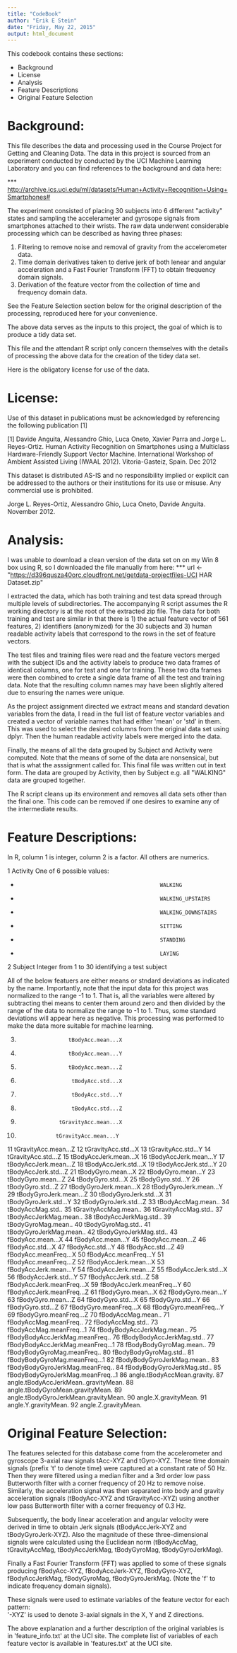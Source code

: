 ```yaml
---
title: "CodeBook"
author: "Erik E Stein"
date: "Friday, May 22, 2015"
output: html_document
---
```


This codebook contains these sections:

* Background
* License
* Analysis
* Feature Descriptions
* Original Feature Selection


Background:
===========
This file describes the data and processing used in the Course Project for Getting and Cleaning Data. 
The data in this project is sourced from an experiment conducted by conducted by the UCI Machine Learning 
Laboratory and you can find references to the background and data here:

*** http://archive.ics.uci.edu/ml/datasets/Human+Activity+Recognition+Using+Smartphones#

The experiment consisted of placing 30 subjects into 6 different "activity" states and sampling the accelerameter
and gyrosope signals from smartphones attached to their wrists. The raw data underwent considerable processing 
which can be described as having three phases:
  1) Filtering to remove noise and removal of gravity from the accelerometer data.
  2) Time domain derivatives taken to derive jerk of both lenear and angular acceleration and a Fast Fourier Transform (FFT) to obtain frequency domain signals.
  3) Derivation of the feature vector from the collection of time and frequency domain data.

See the Feature Selection section below for the original description of the processing, reproduced here for your convenience.

The above data serves as the inputs to this project, the goal of which is to produce a tidy data set.

This file and the attendant R script only concern themselves with the details of processing the above data for the creation of the tidey data set. 

Here is the obligatory license for use of the data.

License:
========
Use of this dataset in publications must be acknowledged by referencing the following publication [1]

[1] Davide Anguita, Alessandro Ghio, Luca Oneto, Xavier Parra and Jorge L. Reyes-Ortiz. Human Activity
Recognition on Smartphones using a Multiclass Hardware-Friendly Support Vector Machine. International
Workshop of Ambient Assisted Living (IWAAL 2012). Vitoria-Gasteiz, Spain. Dec 2012

This dataset is distributed AS-IS and no responsibility implied or explicit can be addressed to the
authors or their institutions for its use or misuse. Any commercial use is prohibited.

Jorge L. Reyes-Ortiz, Alessandro Ghio, Luca Oneto, Davide Anguita. November 2012.

Analysis:
=========

I was unable to download a clean version of the data set on on my Win 8 box using R, so I downloaded the file
manually from here:
*** url <- "https://d396qusza40orc.cloudfront.net/getdata-projectfiles-UCI HAR Dataset.zip"

I extracted the data, which has both training and test data spread through multiple levels of subdirectories.
The accompanying R script assumes the R working directory is at the root of the extracted zip file. The data for both training and test are similar in that there is 1) the actual feature vector of 561 features, 2) identifiers (anonymized) for the 30 subjects and 3) human readable activity labels that correspond to the rows in the set of feature vectors.

The test files and training files were read and the feature vectors merged with the subject IDs and the activity labels to produce two data frames of identical columns, one for test and one for training. These two dta frames were then combined to crete a single data frame of all the test and training data. Note that the resulting column names may have been slightly altered due to ensuring the names were unique.

As the project assignment directed we extract means and standard devation variables from the data, I read in the full list of feature vector variables and created a vector of variable names that had either 'mean' or 'std' in them. This was used to select the desired columns from the original data set using dplyr. Then the human readable activity labels were merged into the data.

Finally, the means of all the data grouped by Subject and Activity were computed. Note that the means of some of the 
data are nonsensical, but that is what the asssignment called for. This final file was written out in text form. The data are grouped by Activity, then by Subject e.g. all "WALKING" data are grouped together.

The R script cleans up its environment and removes all data sets other than the final one. This code can be removed if one desires to examine any of the intermediate results.

Feature Descriptions:
=====================
In R, column 1 is integer, column 2 is a factor. All others are numerics.


1                              Activity One of 6 possible values:
*                                                  WALKING
*                                                  WALKING_UPSTAIRS
*                                                  WALKING_DOWNSTAIRS
*                                                  SITTING
*                                                  STANDING
*                                                  LAYING
2                               Subject Integer from 1 to 30 identifying a test subject

All of the below featuers are either means or stndard deviations as indicated by the name. Importantly, note that the input data for this project was normalized to the range -1 to 1. That is, all the variables were altered by subtracting thei means to center them around zero and then divided by the range of the data to normalize the range to -1 to 1. Thus, some standard deviations will appear here as negative. This processing was performed to make the data more suitable for machine learning.

3.                     tBodyAcc.mean...X
4.                     tBodyAcc.mean...Y
5.                     tBodyAcc.mean...Z
6.                      tBodyAcc.std...X
7.                      tBodyAcc.std...Y
8.                      tBodyAcc.std...Z
9.                  tGravityAcc.mean...X
10.                 tGravityAcc.mean...Y
11                 tGravityAcc.mean...Z
12                  tGravityAcc.std...X
13                  tGravityAcc.std...Y
14                  tGravityAcc.std...Z
15                tBodyAccJerk.mean...X
16                tBodyAccJerk.mean...Y
17                tBodyAccJerk.mean...Z
18                 tBodyAccJerk.std...X
19                 tBodyAccJerk.std...Y
20                 tBodyAccJerk.std...Z
21                   tBodyGyro.mean...X
22                   tBodyGyro.mean...Y
23                   tBodyGyro.mean...Z
24                    tBodyGyro.std...X
25                    tBodyGyro.std...Y
26                    tBodyGyro.std...Z
27               tBodyGyroJerk.mean...X
28               tBodyGyroJerk.mean...Y
29               tBodyGyroJerk.mean...Z
30                tBodyGyroJerk.std...X
31                tBodyGyroJerk.std...Y
32                tBodyGyroJerk.std...Z
33                   tBodyAccMag.mean..
34                    tBodyAccMag.std..
35                tGravityAccMag.mean..
36                 tGravityAccMag.std..
37               tBodyAccJerkMag.mean..
38                tBodyAccJerkMag.std..
39                  tBodyGyroMag.mean..
40                   tBodyGyroMag.std..
41              tBodyGyroJerkMag.mean..
42               tBodyGyroJerkMag.std..
43                    fBodyAcc.mean...X
44                    fBodyAcc.mean...Y
45                    fBodyAcc.mean...Z
46                     fBodyAcc.std...X
47                     fBodyAcc.std...Y
48                     fBodyAcc.std...Z
49                fBodyAcc.meanFreq...X
50                fBodyAcc.meanFreq...Y
51                fBodyAcc.meanFreq...Z
52                fBodyAccJerk.mean...X
53                fBodyAccJerk.mean...Y
54                fBodyAccJerk.mean...Z
55                 fBodyAccJerk.std...X
56                 fBodyAccJerk.std...Y
57                 fBodyAccJerk.std...Z
58            fBodyAccJerk.meanFreq...X
59            fBodyAccJerk.meanFreq...Y
60            fBodyAccJerk.meanFreq...Z
61                   fBodyGyro.mean...X
62                   fBodyGyro.mean...Y
63                   fBodyGyro.mean...Z
64                    fBodyGyro.std...X
65                    fBodyGyro.std...Y
66                    fBodyGyro.std...Z
67               fBodyGyro.meanFreq...X
68               fBodyGyro.meanFreq...Y
69               fBodyGyro.meanFreq...Z
70                   fBodyAccMag.mean..
71               fBodyAccMag.meanFreq..
72                    fBodyAccMag.std..
73             fBodyAccMag.meanFreq...1
74           fBodyBodyAccJerkMag.mean..
75       fBodyBodyAccJerkMag.meanFreq..
76            fBodyBodyAccJerkMag.std..
77     fBodyBodyAccJerkMag.meanFreq...1
78              fBodyBodyGyroMag.mean..
79          fBodyBodyGyroMag.meanFreq..
80               fBodyBodyGyroMag.std..
81        fBodyBodyGyroMag.meanFreq...1
82          fBodyBodyGyroJerkMag.mean..
83      fBodyBodyGyroJerkMag.meanFreq..
84           fBodyBodyGyroJerkMag.std..
85    fBodyBodyGyroJerkMag.meanFreq...1
86          angle.tBodyAccMean.gravity.
87 angle.tBodyAccJerkMean..gravityMean.
88     angle.tBodyGyroMean.gravityMean.
89 angle.tBodyGyroJerkMean.gravityMean.
90                 angle.X.gravityMean.
91                 angle.Y.gravityMean.
92                 angle.Z.gravityMean.

Original Feature Selection: 
===========================

The features selected for this database come from the accelerometer and gyroscope 3-axial raw signals tAcc-XYZ and tGyro-XYZ. These time domain signals (prefix 't' to denote time) were captured at a constant rate of 50 Hz. Then they were filtered using a median filter and a 3rd order low pass Butterworth filter with a corner frequency of 20 Hz to remove noise. Similarly, the acceleration signal was then separated into body and gravity acceleration signals (tBodyAcc-XYZ and tGravityAcc-XYZ) using another low pass Butterworth filter with a corner frequency of 0.3 Hz. 

Subsequently, the body linear acceleration and angular velocity were derived in time to obtain Jerk signals (tBodyAccJerk-XYZ and tBodyGyroJerk-XYZ). Also the magnitude of these three-dimensional signals were calculated using the Euclidean norm (tBodyAccMag, tGravityAccMag, tBodyAccJerkMag, tBodyGyroMag, tBodyGyroJerkMag). 

Finally a Fast Fourier Transform (FFT) was applied to some of these signals producing fBodyAcc-XYZ, fBodyAccJerk-XYZ, fBodyGyro-XYZ, fBodyAccJerkMag, fBodyGyroMag, fBodyGyroJerkMag. (Note the 'f' to indicate frequency domain signals). 

These signals were used to estimate variables of the feature vector for each pattern:  
'-XYZ' is used to denote 3-axial signals in the X, Y and Z directions.

The above explanation and a further description of the original variables is in 'feature_info.txt' at the UCI site.
The complete list of variables of each feature vector is available in 'features.txt' at the UCI site.

